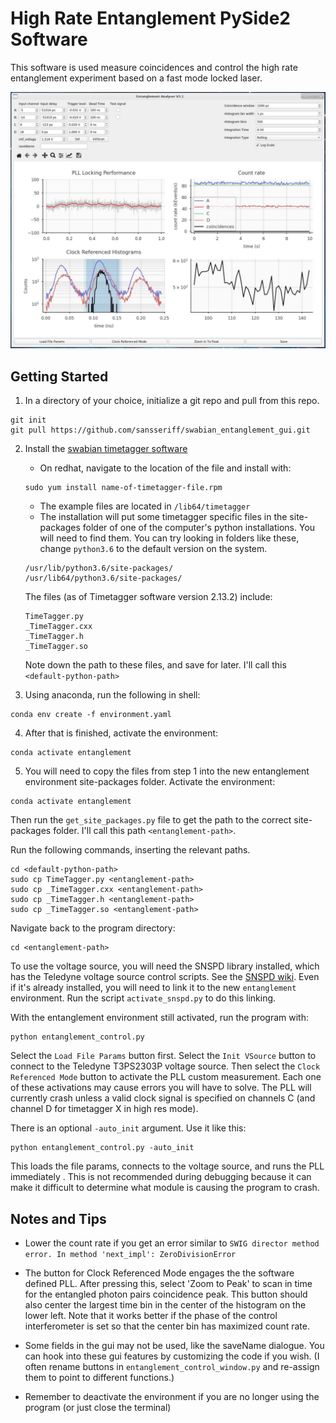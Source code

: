 # High Rate Entanglement PySide2 Software

This software is used measure coincidences and control the high rate entanglement experiment based on a fast mode locked laser. 

![entanglement_software_image](entanglement_software_img.png)

## Getting Started

1. In a directory of your choice, initialize a git repo and pull from this repo. 

```shell
git init
git pull https://github.com/sansseriff/swabian_entanglement_gui.git 
```

2. Install the [swabian timetagger software](https://www.swabianinstruments.com/time-tagger/downloads/)
    - On redhat, navigate to the location of the file and install with:
    ```
    sudo yum install name-of-timetagger-file.rpm
    ```
    - The example files are located in ``` /lib64/timetagger ```
    - The installation will put some timetagger specific files in the site-packages folder of one of the computer's python installations. You will need to find them. You can try looking in folders like these, change ```python3.6``` to the default version on the system.
    ```
    /usr/lib/python3.6/site-packages/
    /usr/lib64/python3.6/site-packages/
    ```

    The files (as of Timetagger software version 2.13.2) include: 
    ```shell
    TimeTagger.py
    _TimeTagger.cxx
    _TimeTagger.h
    _TimeTagger.so
    ```

    Note down the path to these files, and save for later. I'll call this ```<default-python-path>```
    

3. Using anaconda, run the following in shell: 
```shell
conda env create -f environment.yaml
```

4. After that is finished, activate the environment:
```shell
conda activate entanglement
```

5. You will need to copy the files from step 1 into the new entanglement environment site-packages folder. Activate the environment:
```shell
conda activate entanglement 
```
Then run the ```get_site_packages.py``` file to get the path to the correct site-packages folder. I'll call this path ```<entanglement-path>```.

Run the following commands, inserting the relevant paths. 

```shell
cd <default-python-path> 
sudo cp TimeTagger.py <entanglement-path> 
sudo cp _TimeTagger.cxx <entanglement-path>
sudo cp _TimeTagger.h <entanglement-path>
sudo cp _TimeTagger.so <entanglement-path>
```

Navigate back to the program directory: 
```shell
cd <entanglement-path>
```

To use the voltage source, you will need the SNSPD library installed, which has the Teledyne voltage source control scripts. See the [SNSPD wiki](http://10.7.0.104/git). Even if it's already installed, you will need to link it to the new `entanglement` environment. Run the script `activate_snspd.py` to do this linking. 

With the entanglement environment still activated, run the program with:
```shell
python entanglement_control.py
```

Select the `Load File Params` button first. Select the `Init VSource` button to connect to the Teledyne T3PS2303P voltage source. Then select the `Clock Referenced Mode` button to activate the PLL custom measurement. Each one of these activations may cause errors you will have to solve. The PLL will currently crash unless a valid clock signal is specified on channels C (and channel D for timetagger X in high res mode). 


There is an optional `-auto_init` argument. Use it like this:
```shell
python entanglement_control.py -auto_init
```
This loads the file params, connects to the voltage source, and runs the PLL immediately . This is not recommended during debugging because it can make it difficult to determine what module is causing the program to crash. 


## Notes and Tips

- Lower the count rate if you get an error similar to ```SWIG director method error. In method 'next_impl': ZeroDivisionError```

- The button for Clock Referenced Mode engages the the software defined PLL. After pressing this, select 'Zoom to Peak' to scan in time for the entangled photon pairs coincidence peak. This button should also center the largest time bin in the center of the histogram on the lower left. Note that it works better if the phase of the control interferometer is set so that the center bin has maximized count rate. 

- Some fields in the gui may not be used, like the saveName dialogue. You can hook into these gui features by customizing the code if you wish. (I often rename buttons in ```entanglement_control_window.py``` and re-assign them to point to different functions.)

- Remember to deactivate the environment if you are no longer using the program (or just close the terminal)